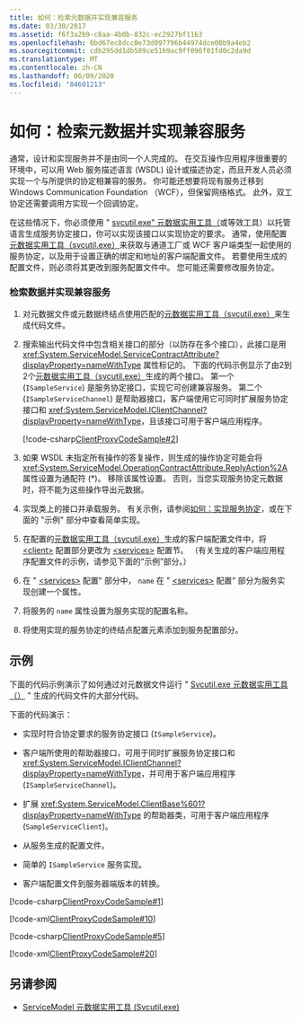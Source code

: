 ```yaml
---
title: 如何：检索元数据并实现兼容服务
ms.date: 03/30/2017
ms.assetid: f6f3a2b9-c8aa-4b0b-832c-ec2927bf1163
ms.openlocfilehash: 6bd67ec8dcc0e73d097796b44974dce00b9a4eb2
ms.sourcegitcommit: cdb295dd1db589ce5169ac9ff096f01fd0c2da9d
ms.translationtype: MT
ms.contentlocale: zh-CN
ms.lasthandoff: 06/09/2020
ms.locfileid: "84601213"
---
```

# <a name="how-to-retrieve-metadata-and-implement-a-compliant-service"></a>如何：检索元数据并实现兼容服务
通常，设计和实现服务并不是由同一个人完成的。 在交互操作应用程序很重要的环境中，可以用 Web 服务描述语言 (WSDL) 设计或描述协定，而且开发人员必须实现一个与所提供的协定相兼容的服务。 你可能还想要将现有服务迁移到 Windows Communication Foundation （WCF），但保留网络格式。 此外，双工协定还需要调用方实现一个回调协定。  
  
 在这些情况下，你必须使用 " [svcutil.exe" 元数据实用工具（](../servicemodel-metadata-utility-tool-svcutil-exe.md)或等效工具）以托管语言生成服务协定接口，你可以实现该接口以实现协定的要求。 通常，使用配置[元数据实用工具（svcutil.exe）](../servicemodel-metadata-utility-tool-svcutil-exe.md)来获取与通道工厂或 WCF 客户端类型一起使用的服务协定，以及用于设置正确的绑定和地址的客户端配置文件。 若要使用生成的配置文件，则必须将其更改到服务配置文件中。 您可能还需要修改服务协定。  
  
### <a name="to-retrieve-data-and-implement-a-compliant-service"></a>检索数据并实现兼容服务  
  
1. 对元数据文件或元数据终结点使用匹配的[元数据实用工具（svcutil.exe）](../servicemodel-metadata-utility-tool-svcutil-exe.md)来生成代码文件。  
  
2. 搜索输出代码文件中包含相关接口的部分（以防存在多个接口），此接口是用 <xref:System.ServiceModel.ServiceContractAttribute?displayProperty=nameWithType> 属性标记的。 下面的代码示例显示了由2到2个[元数据实用工具（svcutil.exe）](../servicemodel-metadata-utility-tool-svcutil-exe.md)生成的两个接口。 第一个 (`ISampleService`) 是服务协定接口，实现它可创建兼容服务。 第二个 (`ISampleServiceChannel`) 是帮助器接口，客户端使用它可同时扩展服务协定接口和 <xref:System.ServiceModel.IClientChannel?displayProperty=nameWithType>，且该接口可用于客户端应用程序。  
  
     [!code-csharp[ClientProxyCodeSample#2](../../../../samples/snippets/csharp/VS_Snippets_CFX/clientproxycodesample/cs/proxycode.cs#2)]  
  
3. 如果 WSDL 未指定所有操作的答复操作，则生成的操作协定可能会将 <xref:System.ServiceModel.OperationContractAttribute.ReplyAction%2A> 属性设置为通配符 (*)。 移除该属性设置。 否则，当您实现服务协定元数据时，将不能为这些操作导出元数据。  
  
4. 实现类上的接口并承载服务。 有关示例，请参阅[如何：实现服务协定](../how-to-implement-a-wcf-contract.md)，或在下面的 "示例" 部分中查看简单实现。  
  
5. 在配置的[元数据实用工具（svcutil.exe）](../servicemodel-metadata-utility-tool-svcutil-exe.md)生成的客户端配置文件中，将 [\<client>](../../configure-apps/file-schema/wcf/client.md) 配置部分更改为 [\<services>](../../configure-apps/file-schema/wcf/services.md) 配置节。 （有关生成的客户端应用程序配置文件的示例，请参见下面的“示例”部分。）  
  
6. 在 " [\<services>](../../configure-apps/file-schema/wcf/services.md) 配置" 部分中， `name` 在 " [\<services>](../../configure-apps/file-schema/wcf/services.md) 配置" 部分为服务实现创建一个属性。  
  
7. 将服务的 `name` 属性设置为服务实现的配置名称。  
  
8. 将使用实现的服务协定的终结点配置元素添加到服务配置部分。  
  
## <a name="example"></a>示例  
 下面的代码示例演示了如何通过对元数据文件运行 " [Svcutil.exe 元数据实用工具（）](../servicemodel-metadata-utility-tool-svcutil-exe.md) " 生成的代码文件的大部分代码。  
  
 下面的代码演示：  
  
- 实现时符合协定要求的服务协定接口 (`ISampleService`)。  
  
- 客户端所使用的帮助器接口，可用于同时扩展服务协定接口和 <xref:System.ServiceModel.IClientChannel?displayProperty=nameWithType>，并可用于客户端应用程序 (`ISampleServiceChannel`)。  
  
- 扩展 <xref:System.ServiceModel.ClientBase%601?displayProperty=nameWithType> 的帮助器类，可用于客户端应用程序 (`SampleServiceClient`)。  
  
- 从服务生成的配置文件。  
  
- 简单的 `ISampleService` 服务实现。  
  
- 客户端配置文件到服务器端版本的转换。  
  
[!code-csharp[ClientProxyCodeSample#1](../../../../samples/snippets/csharp/VS_Snippets_CFX/clientproxycodesample/cs/proxycode.cs#1)]

[!code-xml[ClientProxyCodeSample#10](../../../../samples/snippets/csharp/VS_Snippets_CFX/clientproxycodesample/cs/client.exe.config#10)]

[!code-csharp[ClientProxyCodeSample#5](../../../../samples/snippets/csharp/VS_Snippets_CFX/clientproxycodesample/cs/hostapplication.cs#5)]

[!code-xml[ClientProxyCodeSample#20](../../../../samples/snippets/csharp/VS_Snippets_CFX/clientproxycodesample/cs/hostapplication.exe.config#20)]
  
## <a name="see-also"></a>另请参阅

- [ServiceModel 元数据实用工具 (Svcutil.exe)](../servicemodel-metadata-utility-tool-svcutil-exe.md)
